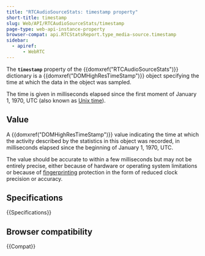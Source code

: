 ```yaml
---
title: "RTCAudioSourceStats: timestamp property"
short-title: timestamp
slug: Web/API/RTCAudioSourceStats/timestamp
page-type: web-api-instance-property
browser-compat: api.RTCStatsReport.type_media-source.timestamp
sidebar:
  - apiref:
      - WebRTC
---
```


The **`timestamp`** property of the {{domxref("RTCAudioSourceStats")}} dictionary is a {{domxref("DOMHighResTimeStamp")}} object specifying the time at which the data in the object was sampled.

The time is given in milliseconds elapsed since the first moment of January 1, 1970, UTC (also known as [Unix time](/en-US/docs/Glossary/Unix_time)).

## Value

A {{domxref("DOMHighResTimeStamp")}} value indicating the time at which the activity described by the statistics in this object was recorded, in milliseconds elapsed since the beginning of January 1, 1970, UTC.

The value should be accurate to within a few milliseconds but may not be entirely precise, either because of hardware or operating system limitations or because of [fingerprinting](/en-US/docs/Glossary/Fingerprinting) protection in the form of reduced clock precision or accuracy.

## Specifications

{{Specifications}}

## Browser compatibility

{{Compat}}
